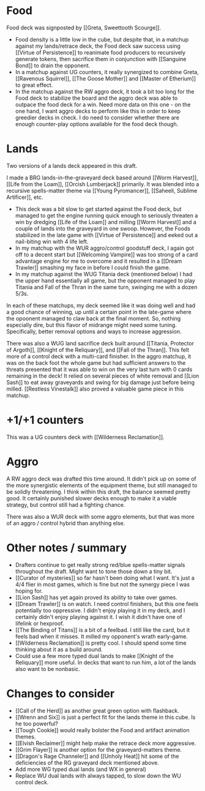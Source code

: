 # Food

Food deck was signposted by [[Greta, Sweettooth Scourge]].

- Food density is a little low in the cube, but despite that, in a matchup against my lands/retrace deck, the Food deck saw success
using [[Virtue of Persistence]] to reanimate food producers to recursively generate tokens, then sacrifice them
in conjunction with [[Sanguine Bond]] to drain the opponent.
- In a matchup against UG counters, it really synergized to combine Greta, [[Ravenous Squirrel]], [[The Goose Mother]] and [[Master of Etherium]] to
great effect.
- In the matchup against the RW aggro deck, it took a bit too long for the Food deck to stabilize the board and the aggro deck was able to
outpace the food deck for a win. Need more data on this one - on the one hand, I want aggro decks to perform like this in order to
keep greedier decks in check. I do need to consider whether there are enough counter-play options available for the food deck though.

# Lands

Two versions of a lands deck appeared in this draft.

I made a BRG lands-in-the-graveyard deck based around [[Worm Harvest]], [[Life from the Loam]], [[Orcish Lumberjack]] primarily. It was blended into a recursive
spells-matter theme via [[Young Pyromancer]], [[Saheeli, Sublime Artificer]], etc.
- This deck was a bit slow to get started against the Food deck, but managed to get the engine running quick enough to seriously threaten a win by dredging [[Life of the Loam]]
and milling [[Worm Harvest]] and a couple of lands into the graveyard in one swoop. However, the Foods stabilized in the late game
with [[Virtue of Persistence]] and eeked out a nail-biting win with 4 life left.
- In my matchup with the WUR aggro/control goodstuff deck, I again got off to a decent start but [[Welcoming Vampire]] was too
strong of a card advantage engine for me to overcome and it resulted in a [[Dream Trawler]] smashing my face in before I could finish the game.
- In my matchup against the WUG Titania deck (mentioned below) I had the upper hand essentially all game, but the opponent managed to play Titania and
  Fall of the Thran in the same turn, swinging me with a dozen 5/3s.

In each of these matchups, my deck seemed like it was doing well and had a good chance of winning, up until a certain point in the late-game
where the opoonent managed to claw back at the final moment. So, nothing especially dire, but this flavor of midrange might need some tuning. Specifically,
better removal options and ways to increase aggression.

There was also a WUG land sacrifice deck built around [[Titania, Protector of Argoth]], [[Knight of the Reliquary]], and [[Fall of the Thran]]. This felt
more of a control deck with a multi-card finisher. In the aggro matchup, it was on the back foot the whole game but had sufficient answers to the threats
presented that it was able to win on the very last turn with 0 cards remaining in the deck! It relied on several pieces of white removal and [[Lion Sash]]
to eat away graveyards and swing for big damage just before being milled. [[Restless Vinestalk]] also proved a valuable game piece in this matchup.

# +1/+1 counters

This was a UG counters deck with [[Wilderness Reclamation]].

# Aggro

A RW aggro deck was drafted this time around. It didn't pick up on some of the more synergistic elements of the equipment theme, but
still managed to be solidly threatening. I think within this draft, the balance seemed pretty good. It certainly punished slower decks enough to
make it a viable strategy, but control still had a fighting chance.

There was also a WUR deck with some aggro elements, but that was more of an aggro / control hybrid than anything else.

# Other notes / summary

- Drafters continue to get really strong red/blue spells-matter signals throughout the draft. Might want to tone those down a tiny bit.
- [[Curator of mysteries]] so far hasn't been doing what I want. It's just a 4/4 flier in most games, which is fine but not the synergy piece I was hoping for.
- [[Lion Sash]] has yet again proved its ability to take over games.
- [[Dream Trawler]] is on watch. I need control finishers, but this one feels potentially too oppressive. I didn't enjoy playing it in my deck, and I certainly didn't enjoy playing against it. I wish it didn't have one of lifelink or hexproof.
- [[The Binding of Titans]] is a bit of a feelbad. I still like the card, but it feels bad when it misses. It milled my opponent's wrath early-game.
- [[Wilderness Reclamation]] is pretty cool. I should spend some time thinking about it as a build around.
- Could use a few more typed dual lands to make [[Knight of the Reliquary]] more useful. In decks that want to run him, a lot of the lands also want to be nonbasic.

# Changes to consider

- [[Call of the Herd]] as another great green option with flashback.
- [[Wrenn and Six]] is just a perfect fit for the lands theme in this cube. Is he too powerful?
- [[Tough Cookie]] would really bolster the Food and artifact animation themes.
- [[Elvish Reclaimer]] might help make the retrace deck more aggressive.
- [[Grim Flayer]] is another option for the graveyard-matters theme.
- [[Dragon's Rage Channeler]] and [[Unholy Heat]] hit some of the deficiencies of the RG graveyard deck mentioned above.
- Add more WG typed dual lands (and WX in general)
- Replace WU dual lands with always tapped, to slow down the WU control deck.
